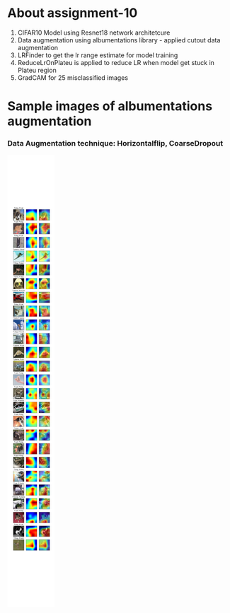 # About assignment-10
1. CIFAR10 Model using Resnet18 network architetcure
2. Data augmentation using albumentations library - applied cutout data augmentation
3. LRFinder to get the lr range estimate for model training
4. ReduceLrOnPlateu is applied to reduce LR when model get stuck in Plateu region
5. GradCAM for 25 misclassified images

# Sample images of albumentations augmentation
### Data Augmentation technique: Horizontalflip, CoarseDropout


![github-small](https://github.com/BirenderPanwar/EVA4_Phase1/blob/master/session10/images/gradcam_result_details.png)
